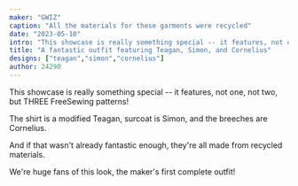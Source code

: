 ```yaml
---
maker: "GWIZ"
caption: "All the materials for these garments were recycled"
date: "2023-05-10"
intro: "This showcase is really something special -- it features, not one, not two, but THREE FreeSewing patterns!"
title: "A fantastic outfit featuring Teagan, Simon, and Cornelius"
designs: ["teagan","simon","cornelius"]
author: 24290
---
```


This showcase is really something special -- it features, not one, not two, but THREE FreeSewing patterns!

The shirt is a modified Teagan, surcoat is Simon, and the breeches are Cornelius.

And if that wasn't already fantastic enough, they're all made from recycled materials.

We're huge fans of this look, the maker's first complete outfit!
